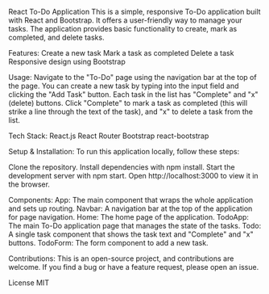 React To-Do Application
This is a simple, responsive To-Do application built with React and Bootstrap. It offers a user-friendly way to manage your tasks. The application provides basic functionality to create, mark as completed, and delete tasks.

Features:
Create a new task
Mark a task as completed
Delete a task
Responsive design using Bootstrap

Usage:
Navigate to the "To-Do" page using the navigation bar at the top of the page. You can create a new task by typing into the input field and clicking the "Add Task" button. Each task in the list has "Complete" and "x" (delete) buttons. Click "Complete" to mark a task as completed (this will strike a line through the text of the task), and "x" to delete a task from the list.

Tech Stack:
React.js
React Router
Bootstrap
react-bootstrap

Setup & Installation:
To run this application locally, follow these steps:

Clone the repository.
Install dependencies with npm install.
Start the development server with npm start.
Open http://localhost:3000 to view it in the browser.

Components:
App: The main component that wraps the whole application and sets up routing.
Navbar: A navigation bar at the top of the application for page navigation.
Home: The home page of the application.
TodoApp: The main To-Do application page that manages the state of the tasks.
Todo: A single task component that shows the task text and "Complete" and "x" buttons.
TodoForm: The form component to add a new task.

Contributions:
This is an open-source project, and contributions are welcome. If you find a bug or have a feature request, please open an issue.

License
MIT
